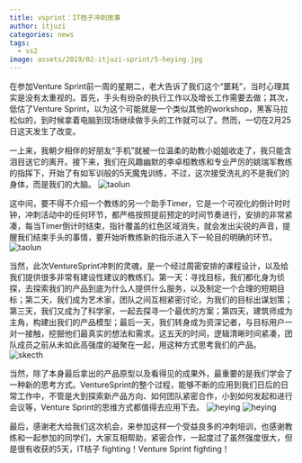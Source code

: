 ```yaml
---
title: vsprint：IT桔子冲刺故事
author: itjuzi
categories: news
tags:
  - vs2
image: assets/2019/02-itjuzi-sprint/5-heying.jpg
---
```

在参加Venture Sprint前一周的星期二，老大告诉了我们这个“噩耗”，当时心理其实是没有太重视的。首先，手头有纷杂的执行工作以及增长工作需要去做；其次，低估了Venture Sprint，以为这个可能就是一个类似其他的workshop，黑客马拉松似的，到时候拿着电脑到现场继续做手头的工作就可以了。然而，一切在2月25日这天发生了改变。

一上来，我朝夕相伴的好朋友“手机”就被一位温柔的助教小姐姐收走了，我只能含泪目送它的离开。接下来，我们在风趣幽默的李卓桓教练和专业严厉的姚瑞军教练的指挥下，开始了有如军训般的5天魔鬼训练，不过，这次接受洗礼的不是我们的身体，而是我们的大脑。
![taolun](/assets/2019/02-itjuzi-sprint/1-taolun.jpg)

这中间，要不得不介绍一个教练的另一个助手Timer，它是一个可视化的倒计时时钟，冲刺活动中的任何环节，都严格按照提前预定的时间节奏进行，安排的非常紧凑，每当Timer倒计时结束，指针覆盖的红色区域消失，就会发出尖锐的声音，提醒我们结束手头的事情，要开始听教练新的指示进入下一轮目的明确的环节。
![taolun](/assets/2019/02-itjuzi-sprint/2-taolun.jpg)

当然，此次VentureSprint冲刺的灵魂，是一个经过周密安排的课程设计，以及给我们提供很多非常有建设性建议的教练们。第一天：寻找目标，我们都化身为侦探，去探索我们的产品到底为什么人提供什么服务，以及制定一个合理的短期目标；第二天，我们成为艺术家，团队之间互相紧密讨论，为我们的目标出谋划策；第三天，我们又成为了科学家，一起去探寻一个最优的方案；第四天，建筑师成为主角，构建出我们的产品模型；最后一天，我们转身成为资深记者，与目标用户一对一接触，挖掘他们最真实的想法和需求。这五天的时间，逻辑清晰时间紧凑，团队成员之前从未如此高强度的凝聚在一起，用这种方式思考我们的产品。
![skecth](/assets/2019/02-itjuzi-sprint/3-skecth.jpg)

当然，除了本身最后拿出的产品原型以及看得见的成果外，最重要的是我们学会了一种新的思考方式。VentureSprint的整个过程，能够不断的应用到我们日后的日常工作中，不管是大到探索新产品方向、如何团队紧密合作，小到如何发起和进行会议等，Venture Sprint的思维方式都值得去应用下去。
![heying](/assets/2019/02-itjuzi-sprint/4-heying.jpg)
![heying](/assets/2019/02-itjuzi-sprint/5-heying.jpg)

最后，感谢老大给我们这次机会，来参加这样一个受益良多的冲刺培训，也感谢教练和一起参加的同学们，大家互相帮助，紧密合作，一起度过了虽然强度很大，但是很有收获的5天，IT桔子 fighting！Venture Sprint fighting！
